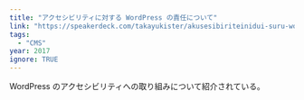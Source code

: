 ```yaml
---
title: "アクセシビリティに対する WordPress の責任について"
link: "https://speakerdeck.com/takayukister/akusesibiriteinidui-suru-wordpress-falseze-ren-nituite"
tags:
  - "CMS"
year: 2017
ignore: TRUE
---
```


WordPress のアクセシビリティへの取り組みについて紹介されている。
